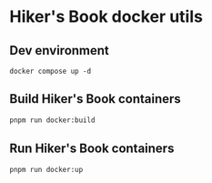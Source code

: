 # Hiker's Book docker utils

## Dev environment

`docker compose up -d`

## Build Hiker's Book containers

```sh
pnpm run docker:build
```

## Run Hiker's Book containers

```sh
pnpm run docker:up
```
